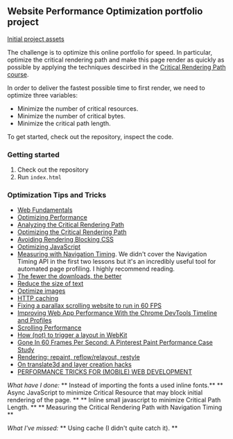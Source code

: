 ## Website Performance Optimization portfolio project

<a href="https://github.com/udacity/frontend-nanodegree-mobile-portfolio">Initial project assets</a>

The challenge is to optimize this online portfolio for speed. In particular, optimize the critical rendering path and make this page render as quickly as possible by applying the techniques descirbed in the [Critical Rendering Path course](https://www.udacity.com/course/ud884).

In order to deliver the fastest possible time to first render, we need to optimize three variables:

* Minimize the number of critical resources.
* Minimize the number of critical bytes.
* Minimize the critical path length.

To get started, check out the repository, inspect the code.

### Getting started

1. Check out the repository
1. Run `index.html`


### Optimization Tips and Tricks
* <a href="https://developers.google.com/web/fundamentals/">Web Fundamentals</a>
* [Optimizing Performance](https://developers.google.com/web/fundamentals/performance/ "web performance")
* [Analyzing the Critical Rendering Path](https://developers.google.com/web/fundamentals/performance/critical-rendering-path/analyzing-crp.html "analyzing crp")
* [Optimizing the Critical Rendering Path](https://developers.google.com/web/fundamentals/performance/critical-rendering-path/optimizing-critical-rendering-path.html "optimize the crp!")
* [Avoiding Rendering Blocking CSS](https://developers.google.com/web/fundamentals/performance/critical-rendering-path/render-blocking-css.html "render blocking css")
* [Optimizing JavaScript](https://developers.google.com/web/fundamentals/performance/critical-rendering-path/adding-interactivity-with-javascript.html "javascript")
* [Measuring with Navigation Timing](https://developers.google.com/web/fundamentals/performance/critical-rendering-path/measure-crp.html "nav timing api"). We didn't cover the Navigation Timing API in the first two lessons but it's an incredibly useful tool for automated page profiling. I highly recommend reading.
* <a href="https://developers.google.com/web/fundamentals/performance/optimizing-content-efficiency/eliminate-downloads.html">The fewer the downloads, the better</a>
* <a href="https://developers.google.com/web/fundamentals/performance/optimizing-content-efficiency/optimize-encoding-and-transfer.html">Reduce the size of text</a>
* <a href="https://developers.google.com/web/fundamentals/performance/optimizing-content-efficiency/image-optimization.html">Optimize images</a>
* <a href="https://developers.google.com/web/fundamentals/performance/optimizing-content-efficiency/http-caching.html">HTTP caching</a>
* <a href="http://kristerkari.github.io/adventures-in-webkit-land/blog/2013/08/30/fixing-a-parallax-scrolling-website-to-run-in-60-fps/">Fixing a parallax scrolling website to run in 60 FPS</a>
* <a href="http://addyosmani.com/blog/performance-optimisation-with-timeline-profiles/">Improving Web App Performance With the Chrome DevTools Timeline and Profiles</a>
* <a href="http://www.html5rocks.com/en/tutorials/speed/scrolling/">Scrolling Performance</a>
* <a href="http://gent.ilcore.com/2011/03/how-not-to-trigger-layout-in-webkit.html">How (not) to trigger a layout in WebKit</a>
* <a href="http://www.smashingmagazine.com/2013/06/10/pinterest-paint-performance-case-study/">Gone In 60 Frames Per Second: A Pinterest Paint Performance Case Study</a>
* <a href="http://www.phpied.com/rendering-repaint-reflowrelayout-restyle/">Rendering: repaint, reflow/relayout, restyle</a>
* <a href="http://aerotwist.com/blog/on-translate3d-and-layer-creation-hacks/">On translate3d and layer creation hacks</a>
* <a href="http://cubiq.org/performance-tricks-for-mobile-web-development">PERFORMANCE TRICKS FOR (MOBILE) WEB DEVELOPMENT</a>


*What have I done:*
 ** Instead of importing the fonts a used inline fonts.**
 ** Async JavaScript to minimize Critical Resource that may block initial rendering of the page. **
 ** Inline small javascript to minimize Critical Path Length. **
 ** Measuring the Critical Rendering Path with Navigation Timing **

*What I've missed:*
** Using cache (I didn't quite catch it). **
